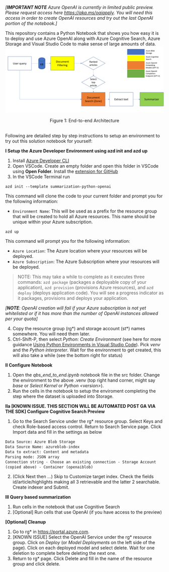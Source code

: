 *[**IMPORTANT NOTE** Azure OpenAI is currently in limited public preview. Please request access here https://aka.ms/oaiapply. You will need this access in order to create OpenAI resources and try out the last OpenAI portion of the notebook.]*

This repository contains a Python Notebook that shows you how easy it is to deploy and use Azure OpenAI along with Azure Cognitive Search, Azure Storage and Visual Studio Code to make sense of large amounts of data.
![Figure 1: End-to-end Architecture](images/EndtoEndArchitecture.png)
<figcaption align = "center">Figure 1: End-to-end Architecture</figcaption><br/>

Following are detailed step by step instructions to setup an environment to try out this solution notebook for yourself: 

**I Setup the Azure Developer Environment using azd init and azd up**
  1. Install [Azure Developer CLI](https://learn.microsoft.com/en-us/azure/developer/azure-developer-cli/install-azd?tabs=baremetal%2Cwindows) 
  2. Open VSCode. Create an empty folder and open this folder in VSCode using **Open Folder**. Install the [extension for GitHub](https://marketplace.visualstudio.com/items?itemName=GitHub.vscode-pull-request-github)
  3. In the VSCode Terminal run
~~~ 
azd init --template summarization-python-openai
~~~
This command will clone the code to your current folder and prompt you for the following information:

- `Environment Name`: This will be used as a prefix for the resource group that will be created to hold all Azure resources. This name should be unique within your Azure subscription.

~~~ 
azd up
~~~

This command will prompt you for the following information:

- `Azure Location`: The Azure location where your resources will be deployed.
- `Azure Subscription`: The Azure Subscription where your resources will be deployed.

> NOTE: This may take a while to complete as it executes three commands: `azd package` (packages a deployable copy of your application), `azd provision` (provisions Azure resources), and `azd deploy` (deploys application code). You will see a progress indicator as it packages, provisions and deploys your application.

*[**NOTE**: OpenAI creation will fail if your Azure subscription is not yet whitelisted or if it has more than the number of OpenAI instances allowed per your quota]*
  
  4. Copy the resource group (rg*) and storage account (st*) names somewhere. You will need them later.
  5. Ctrl-Shift-P, then select *Python: Create Environment* (see here for more guidance [Using Python Environments in Visual Studio Code](https://code.visualstudio.com/docs/python/environments#_using-the-create-environment-command)). Pick *venv* and the *Python interpreter*. Wait for the environment to get created, this will also take a while (see the bottom right for status)

**II Configure Notebook**
  1. Open the *qbs\_end\_to\_end.ipynb* notebook file in the src folder. Change the environment to the above .venv (top right hand corner, might say *base* or *Select Kernel* or *Python \<version\>*).
  2. Run the cells in the notebook to setup the enviroment completing the step where the dataset is uploaded into Storage.    

**IIa [KNOWN ISSUE. THIS SECTION WILL BE AUTOMATED POST GA VIA THE SDK] Configure Cognitive Search Preview**
  1. Go to the Search Service under the rg* resource group. Select Keys and check Role-based access control. Return to Search Service page. Click Import data and fill in the settings as below
~~~
Data Source: Azure Blob Storage
Data Source Name: azureblob-index
Data to extract: Content and metadata
Parsing mode: JSON array
Connection string - Choose an existing connection - Storage Account (copied above) - Container (openaiblob)
~~~
  2. (Click Next then ...) Skip to Customize target index. Check the fields id/article/highlights making all 3 retrievable and the latter 2 searchable. Create indexer and Submit. 

**III Query based summarization**
  1. Run cells in the notebook that use Cognitive Search
  2. [Optional] Run cells that use OpenAI (if you have access to the preview)

**[Optional] Cleanup**
  1. Go to rg* in https://portal.azure.com. 
  2. [KNOWN ISSUE] Select the OpenAI Service under the rg* resource group. Click on *Deploy* (or *Model Deployments* on the left side of the page). Click on each deployed model and select delete. Wait for one deletion to complete before deleting the next one.
  5. Return to rg* page. Click Delete and fill in the name of the resource group and click delete.
